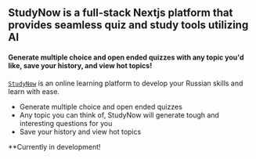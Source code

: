 ## StudyNow is a full-stack Nextjs platform that provides seamless quiz and study tools utilizing AI
#### Generate multiple choice and open ended quizzes with any topic you'd like, save your history, and view hot topics!

[`StudyNow`](https://studynow-swart.vercel.app) is an online learning platform to develop your Russian skills and learn with ease.  
+ Generate multiple choice and open ended quizzes
+ Any topic you can think of, StudyNow will generate tough and interesting questions for you
+ Save your history and view hot topics

**Currently in development!


